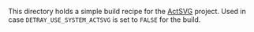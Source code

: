 <!--
SPDX-PackageName: "detray, a part of the ACTS project"
SPDX-FileCopyrightText: 2021 CERN
SPDX-License-Identifier: MPL-2.0
-->

This directory holds a simple build recipe for the
[ActSVG](https://github.com/acts-project/actsvg) project. Used in case
`DETRAY_USE_SYSTEM_ACTSVG` is set to `FALSE` for the build.
